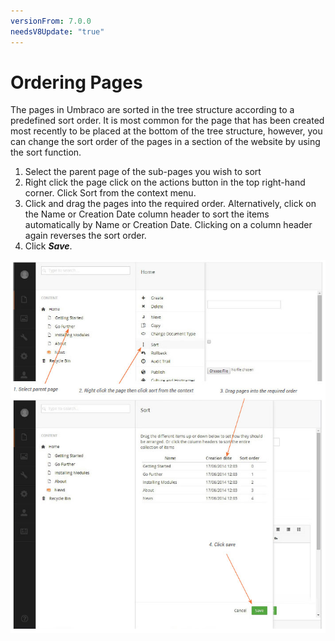 ```yaml
---
versionFrom: 7.0.0
needsV8Update: "true"
---
```


# Ordering Pages

The pages in Umbraco are sorted in the tree structure according to a predefined sort order. It is most common for the page that has been created most recently to be placed at the bottom of the tree structure, however, you can change the sort order of the pages in a section of the website by using the sort function.

1. Select the parent page of the sub-pages you wish to sort
2. Right click the page click on the actions button in the top right-hand corner. Click Sort from the context menu.
3. Click and drag the pages into the required order. Alternatively, click on the Name or Creation Date column header to sort the items automatically by Name or Creation Date. Clicking on a column header again reverses the sort order.
4. Click ***Save***.

![orderPages.jpg](images/orderPages.jpg)
